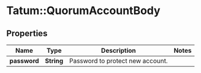 # Tatum::QuorumAccountBody

## Properties
Name | Type | Description | Notes
------------ | ------------- | ------------- | -------------
**password** | **String** | Password to protect new account. | 

